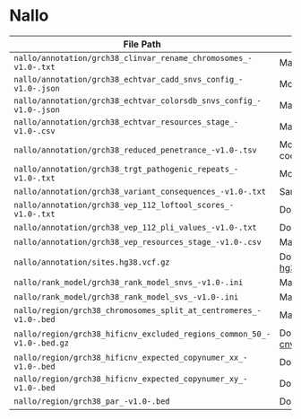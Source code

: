 # Nallo

| File Path                                                              | Source                                                                                                                                                                                                                                                                                        |
| ---------------------------------------------------------------------- | --------------------------------------------------------------------------------------------------------------------------------------------------------------------------------------------------------------------------------------------------------------------------------------------- |
| `nallo/annotation/grch38_clinvar_rename_chromosomes_-v1.0-.txt`        | Manually created                                                                                                                                                                                                                                                                              |
| `nallo/annotation/grch38_echtvar_cadd_snvs_config_-v1.0-.json`         | Modified from [cadd.json](https://raw.githubusercontent.com/brentp/echtvar/11cf54c960ad12674791e103d9e040f44c2143c3/examples/cadd/cadd.json)                                                                                                                                                  |
| `nallo/annotation/grch38_echtvar_colorsdb_snvs_config_-v1.0-.json`     | Manually created                                                                                                                                                                                                                                                                              |
| `nallo/annotation/grch38_echtvar_resources_stage_-v1.0-.csv`           | Manually created                                                                                                                                                                                                                                                                              |
| `nallo/annotation/grch38_reduced_penetrance_-v1.0-.tsv`                | Modified from [reduced_penetrance.tsv](https://raw.githubusercontent.com/nf-core/test-datasets/raredisease/reference/reduced_penetrance.tsv) to hg38 coordinates, should be checked.                                                                                                          |
| `nallo/annotation/grch38_trgt_pathogenic_repeats_-v1.0-.txt`           | Modified from [pathogenic_repeats.hg38.bed](https://github.com/PacificBiosciences/trgt/raw/3d10c759baa0c6eda579299d789ecb87aaee4d2e/repeats/pathogenic_repeats.hg38.bed)                                                                                                                    |
| `nallo/annotation/grch38_variant_consequences_-v1.0-.txt`              | Same as [variant*consequences_snv*-v1.0-.txt](https://raw.githubusercontent.com/Clinical-Genomics/reference-files/8175d0a023b70351b3a78fc59f3b3ef4ba86653c/rare-disease/vep_variant_consequences/variant_consequences_snv_-v1.0-.txt)                                                         |
| `nallo/annotation/grch38_vep_112_loftool_scores_-v1.0-.txt`            | Downloaded from [LoFtool_scores.txt](https://github.com/Ensembl/VEP_plugins/raw/refs/heads/release/112/LoFtool_scores.txt)                                                                                                                                                                    |
| `nallo/annotation/grch38_vep_112_pli_values_-v1.0-.txt`                | Downloaded from [pLI_values.txt](https://github.com/Ensembl/VEP_plugins/raw/refs/heads/release/112/pLI_values.txt)                                                                                                                                                                            |
| `nallo/annotation/grch38_vep_resources_stage_-v1.0-.csv`               | Manually created                                                                                                                                                                                                                                                                              |
| `nallo/annotation/sites.hg38.vcf.gz`                                   | Downloaded from [sites.hg38.vcf.gz](https://github.com/brentp/somalier/files/3412456/sites.hg38.vcf.gz), same as [hg38.somalier.sites.vcf.gz](https://github.com/Clinical-Genomics/reference-files/raw/838416c14c689babf55399d7b67a018ccbc58497/cancer/references/hg38.somalier.sites.vcf.gz) |
| `nallo/rank_model/grch38_rank_model_snvs_-v1.0-.ini`                   | Manually created                                                                                                                                                                                                                                                                              |
| `nallo/rank_model/grch38_rank_model_svs_-v1.0-.ini`                    | Manually created                                                                                                                                                                                                                                                                              |
| `nallo/region/grch38_chromosomes_split_at_centromeres_-v1.0-.bed`      | Manually created                                                                                                                                                                                                                                                                              |
| `nallo/region/grch38_hificnv_excluded_regions_common_50_-v1.0-.bed.gz` | Downloaded from [cnv.excluded_regions.common_50.hg38.bed.gz](https://github.com/PacificBiosciences/HiFiCNV/raw/bbaab8115c21a0845ebe517a44a7f55ce3a8b64a/data/excluded_regions/cnv.excluded_regions.common_50.hg38.bed.gz)                                                                     |
| `nallo/region/grch38_hificnv_expected_copynumer_xx_-v1.0-.bed`         | Downloaded from [expected_cn.hg38.XX.bed](https://github.com/PacificBiosciences/HiFiCNV/raw/7b0622788cbfbf571c34fff55924991b6c688893/data/expected_cn/expected_cn.hg38.XX.bed)                                                                                                                |
| `nallo/region/grch38_hificnv_expected_copynumer_xy_-v1.0-.bed`         | Downloaded from [expected_cn.hg38.XY.bed](https://raw.githubusercontent.com/PacificBiosciences/HiFiCNV/7b0622788cbfbf571c34fff55924991b6c688893/data/expected_cn/expected_cn.hg38.XY.bed)                                                                                                     |
| `nallo/region/grch38_par_-v1.0-.bed`                                   | Downloaded from [GRCh38_PAR.bed](https://storage.googleapis.com/deepvariant/case-study-testdata/GRCh38_PAR.bed)                                                                                                                                                                               |
